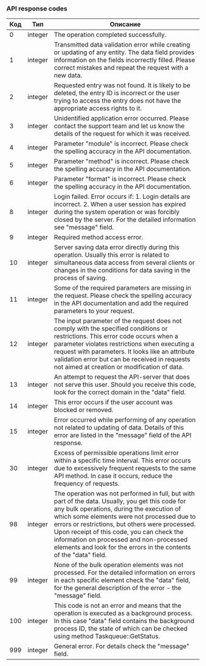 ### API response codes

Код                                         | Тип     | Описание
--------------------------------------------|---------|----------------
<span data-anchor="api-code-0">0</span>     | integer | The operation completed successfully.
<span data-anchor="api-code-1">1</span>     | integer | Transmitted data validation error while creating or updating of any entity. The data field provides information on the fields incorrectly filled. Please correct mistakes and repeat the request with a new data.
<span data-anchor="api-code-2">2</span>     | integer | Requested entry was not found. It is likely to be deleted, the entry ID is incorrect or the user trying to access the entry does not have the appropriate access rights to it. 
<span data-anchor="api-code-3">3</span>     | integer | Unidentified application error occurred. Please contact the support team and let us know the details of the request for which it was received.
<span data-anchor="api-code-4">4</span>     | integer | Parameter "module" is incorrect. Please check the spelling accuracy in the API documentation.
<span data-anchor="api-code-5">5</span>     | integer | Parameter "method" is incorrect. Please check the spelling accuracy in the API documentation.
<span data-anchor="api-code-6">6</span>     | integer | Parameter "format" is incorrect. Please check the spelling accuracy in the API documentation.
<span data-anchor="api-code-8">8</span>     | integer | Login failed. Error occurs if: 1. Login details are incorrect. 2. When a user session has expired during the system operation or was forcibly closed by the server. For the detailed information see "message" field.
<span data-anchor="api-code-9">9</span>     | integer | Required method access error.
<span data-anchor="api-code-10">10</span>   | integer | Server saving data error directly during this operation. Usually this error is related to simultaneous data access from several clients or changes in the conditions for data saving in the process of saving.
<span data-anchor="api-code-11">11</span>   | integer | Some of the required parameters are missing in the request. Please check the spelling accuracy in the API documentation and add the required parameters to your request.
<span data-anchor="api-code-12">12</span>   | integer | The input parameter of the request does not comply with the specified conditions or restrictions. This error code occurs when a parameter violates restrictions when executing a request with parameters. It looks like an attribute validation error but can be received in requests not aimed at creation or modification of data.
<span data-anchor="api-code-13">13</span>   | integer | An attempt to request the API-server that does not serve this user. Should you receive this code, look for the correct domain in the "data" field.
<span data-anchor="api-code-14">14</span>   | integer | This error occurs if the user account was blocked or removed.
<span data-anchor="api-code-15">15</span>   | integer | Error occurred while performing of any operation not related to updating of data. Details of this error are listed in the "message" field of the API response.
<span data-anchor="api-code-30">30</span>   | integer | Excess of permissible operations limit error within a specific time interval. This error occurs due to excessively frequent requests to the same API method. In case it occurs, reduce the frequency of requests.
<span data-anchor="api-code-98">98</span>   | integer | The operation was not performed in full, but with part of the data. Usually, you get this code for any bulk operations, during the execution of which some elements were not processed due to errors or restrictions, but others were processed. Upon receipt of this code, you can check the information on processed and non-processed elements and look for the errors in the contents of the "data" field.
<span data-anchor="api-code-99">99</span>   | integer | None of the bulk operation elements was not processed. For the detailed information on errors in each specific element check the "data" field, for the general description of the error - the "message" field.
<span data-anchor="api-code-100">100</span> | integer | This code is not an error and means that the operation is executed as a background process. In this case "data" field contains the background process ID, the state of which can be checked using method Taskqueue::GetStatus.
<span data-anchor="api-code-999">999</span> | integer | General error. For details check the "message" field.
